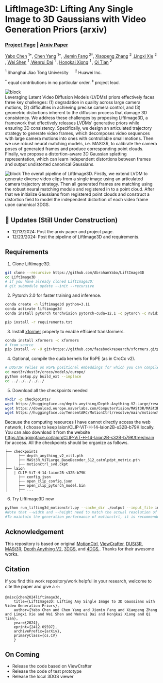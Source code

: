 # LiftImage3D: Lifting Any Single Image to 3D Gaussians with Video Generation Priors (arxiv)

### [Project Page](https://liftimage3d.github.io/) | [Arxiv Paper](https://arxiv.org/pdf/2412.09597)

[Yabo Chen](https://scholar.google.com/citations?user=6aHx1rgAAAAJ&hl=zh-TW) <sup>1*</sup>, [Chen Yang](https://scholar.google.com/citations?hl=zh-CN&user=StdXTR8AAAAJ) <sup>1*</sup>,
[Jiemin Fang](https://jaminfong.cn/) <sup>2‡</sup>, [Xiaopeng Zhang](https://scholar.google.com/citations?user=Ud6aBAcAAAAJ&hl=zh-CN) <sup>2 </sup>,[Lingxi Xie](http://lingxixie.com/) <sup>2 </sup> </br>, [Wei Shen](https://shenwei1231.github.io/) <sup>1 </sup>,[Wenrui Dai](https://scholar.google.com/citations?user=Xg8MhyAAAAAJ&hl=en) <sup>1 </sup>, [Hongkai Xiong](https://scholar.google.com/citations?user=bB16iN4AAAAJ&hl=en&oi=ao) <sup>1 </sup>, [Qi Tian](https://www.qitian1987.com/) <sup>2 </sup>

<sup>1 </sup>Shanghai Jiao Tong University &emsp; <sup>2 </sup>Huawei Inc. &emsp;

<sup>\*</sup> equal contributions in no particular order. <sup>$\ddagger$</sup> project lead. 

![block](./assets/teaser.png)   
Leveraging Latent Video Diffusion Models (LVDMs) priors effectively faces three key challenges: (1) degradation in quality across large camera motions, 
(2) difficulties in achieving precise camera control, and (3) geometric distortions inherent to the diffusion process that damage 3D consistency. 
We address these challenges by proposing LiftImage3D, a framework that effectively releases LVDMs' generative priors while ensuring 3D consistency. 
Specifically, we design an articulated trajectory strategy to generate video frames, which decomposes video sequences with large camera motions into ones with controllable small motions. 
Then we use robust neural matching models, i.e. MASt3R, to calibrate the camera poses of generated frames and produce corresponding point clouds. 
Finally, we propose a distortion-aware 3D Gaussian splatting representation, which can learn independent distortions between frames and output undistorted canonical Gaussians. 

![block](./assets/method.png)
The overall pipeline of LiftImage3D. Firstly, we extend LVDM to generate diverse video clips from a single image using an
articulated camera trajectory strategy. Then all generated frames are matching using the robust neural matching module and registered in
to a point cloud. After that we initialize Gaussians from registered point clouds and construct a distortion field to model the independent
distortion of each video frame upon canonical 3DGS.

## 🦾 Updates (Still Under Construction)
- 12/13/2024: Post the arxiv paper and project page.
- 12/23/2024: Post the pipeline of LiftImage3D and requirements.

## Requirements
1. Clone LiftImage3D.
```bash
git clone --recursive https://github.com/AbrahamYabo/LiftImage3D
cd LiftImage3D
# if you have already cloned LiftImage3D:
# git submodule update --init --recursive
```

2. Pytorch 2.0 for faster training and inference.
```bash
conda create -n liftimage3d python=3.11
conda activate liftimage3d
conda install pytorch torchvision pytorch-cuda=12.1 -c pytorch -c nvidia  # use the correct version of cuda for your system

pip install -r requirements.txt
```

3. Install [xformer](https://github.com/facebookresearch/xformers#installing-xformers) properly to enable efficient transformers.
```bash
conda install xformers -c xformers
# from source
pip install -v -U git+https://github.com/facebookresearch/xformers.git@main#egg=xformers
```

4. Optional, compile the cuda kernels for RoPE (as in CroCo v2).
```bash
# DUST3R relies on RoPE positional embeddings for which you can compile some cuda kernels for faster runtime.
cd mast3r/dust3r/croco/models/curope/
python setup.py build_ext --inplace
cd ../../../../../
```

5. Download all the checkpoints needed
```bash
mkdir -p checkpoints/
wget https://huggingface.co/depth-anything/Depth-Anything-V2-Large/resolve/main/depth_anything_v2_vitl.pth -P checkpoints/
wget https://download.europe.naverlabs.com/ComputerVision/MASt3R/MASt3R_ViTLarge_BaseDecoder_512_catmlpdpt_metric.pth -P checkpoints/
wget https://huggingface.co/TencentARC/MotionCtrl/resolve/main/motionctrl_svd.ckpt -P checkpoints/
```
Because the computing resources I have cannot directly access the web network, I choose to keep laion/CLIP-ViT-H-14-laion2B-s32B-b79K locally. You can also download it from the website https://huggingface.co/laion/CLIP-ViT-H-14-laion2B-s32B-b79K/tree/main for access.
All the checkpoints should be organize as follows.
```
├── checkpoints
│     ├── depth_anything_v2_vitl.pth
│     ├── MASt3R_ViTLarge_BaseDecoder_512_catmlpdpt_metric.pth
│     ├── motionctrl_svd.ckpt
├── laion
│   | CLIP-ViT-H-14-laion2B-s32B-b79K
│     ├── config.json
│     ├── open_clip_config.json
│     ├── open_clip_pytorch_model.bin
│     ├── ...
```

6. Try LiftImage3D now
```bash
python run_liftimg3d_motionctrl.py --cache_dir ./output --input_file input_images/testimg001.png --width 1024 --height 768 
#Note that --width and --height need to match the actual resolution of the input image. 
#To maintain the generation performance of motionctrl, it is recommended to choose a width of 1024."
```

##  Acknowledgement
This repository is based on original [MotionCtrl](https://github.com/TencentARC/MotionCtrl), [ViewCrafter](https://github.com/Drexubery/ViewCrafter), [DUSt3R](https://github.com/naver/dust3r), [MASt3R](https://github.com/naver/mast3r), [Depth Anything V2](https://github.com/DepthAnything/Depth-Anything-V2), [3DGS](https://github.com/graphdeco-inria/gaussian-splatting), and [4DGS](https://github.com/hustvl/4DGaussians),. Thanks for their awesome works.


##  Citation
If you find this work repository/work helpful in your research, welcome to cite the paper and give a ⭐:

```
@misc{chen2024liftimage3d,
    title={LiftImage3D: Lifting Any Single Image to 3D Gaussians with Video Generation Priors},
    author={Yabo Chen and Chen Yang and Jiemin Fang and Xiaopeng Zhang and Lingxi Xie and Wei Shen and Wenrui Dai and Hongkai Xiong and Qi Tian},
    year={2024},
    eprint={2412.09597},
    archivePrefix={arXiv},
    primaryClass={cs.CV}
    }
```

##  On Coming
- Release the code based on ViewCrafter
- Release the code of test prototype
- Release the local 3DGS viewer
